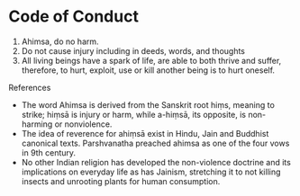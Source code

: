 # Code of Conduct

  1. Ahimsa, do no harm. 
  2. Do not cause injury including in deeds, words, and thoughts
  3. All living beings have a spark of life, are able to both thrive and suffer, therefore, to hurt, exploit, use or kill another being is to hurt oneself.
 
 References

  * The word Ahimsa is derived from the Sanskrit root hiṃs, meaning to strike; hiṃsā is injury or harm, while a-hiṃsā, its opposite, is non-harming or nonviolence.
  * The idea of reverence for ahiṃsā exist in Hindu, Jain and Buddhist canonical texts. Parshvanatha preached ahimsa as one of the four vows in 9th century. 
  * No other Indian religion has developed the non-violence doctrine and its implications on everyday life as has Jainism, stretching it to not killing insects and unrooting plants for human consumption.
